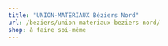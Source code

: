 ```yaml
---
title: "UNION-MATERIAUX Béziers Nord"
url: /beziers/union-materiaux-beziers-nord/
shop: à faire soi-même
---
```

